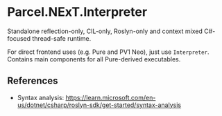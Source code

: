 # Parcel.NExT.Interpreter

Standalone reflection-only, CIL-only, Roslyn-only and context mixed C#-focused thread-safe runtime.

For direct frontend uses (e.g. Pure and PV1 Neo), just use `Interpreter`. Contains main components for all Pure-derived executables. 

## References

* Syntax analysis: https://learn.microsoft.com/en-us/dotnet/csharp/roslyn-sdk/get-started/syntax-analysis